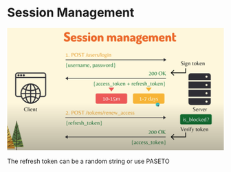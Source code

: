 # Session Management

![Figure 1](./images/Figure1.png)

The refresh token can be a random string or use PASETO